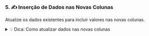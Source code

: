 

### 5. ✍️ Inserção de Dados nas Novas Colunas
Atualize os dados existentes para incluir valores nas novas colunas.
<details>

<summary>💡 Dica: Como atualizar dados nas novas colunas</summary>
sql
Copiar código
UPDATE Autores
SET DataNascimento = '1965-07-31', Biografia = 'J.K. Rowling é uma escritora britânica, autora da série Harry Potter.'
WHERE AutorID = 1;

UPDATE Livros
SET Editora = 'Bloomsbury', NumeroPaginas = 223, Idioma = 'Inglês'
WHERE LivroID = 1;

UPDATE Clientes
SET Email = 'ana.silva@example.com', DataNascimento = '1980-01-15'
WHERE ClienteID = 1;

UPDATE Emprestimos
SET DataPrevistaDevolucao = '2023-07-15', Status = 'Em andamento'
WHERE EmprestimoID = 1;
</details>

